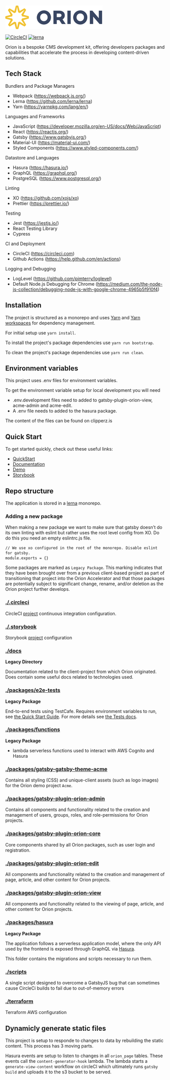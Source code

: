 [![Logo][logo-img]][docs]

[![CircleCI](https://circleci.com/gh/nearform/orion.svg?style=svg&circle-token=0ce58bd80ab2db1fd16b1eca28dba58c62588a74)](https://circleci.com/gh/nearform/orion)
[![lerna](https://img.shields.io/badge/maintained%20with-lerna-cc00ff.svg)](https://lernajs.io/)

Orion is a bespoke CMS development kit, offering developers packages and capabilities that accelerate the process in developing content-driven solutions.

## Tech Stack

Bundlers and Package Managers

- Webpack (https://webpack.js.org/)
- Lerna (https://github.com/lerna/lerna)
- Yarn (https://yarnpkg.com/lang/en/)

Languages and Frameworks

- JavaScript (https://developer.mozilla.org/en-US/docs/Web/JavaScript)
- React (https://reactjs.org/)
- Gatsby (https://www.gatsbyjs.org/)
- Material-UI (https://material-ui.com/)
- Styled Components (https://www.styled-components.com/)

Datastore and Languages

- Hasura (https://hasura.io/)
- GraphQL (https://graphql.org/)
- PostgreSQL (https://www.postgresql.org/)

Linting

- XO (https://github.com/xojs/xo)
- Prettier (https://prettier.io/)

Testing

- Jest (https://jestjs.io/)
- React Testing Library
- Cypress

CI and Deployment

- CircleCI (https://circleci.com)
- Github Actions (https://help.github.com/en/actions)

Logging and Debugging

- LogLevel (https://github.com/pimterry/loglevel)
- Default Node.js Debugging for Chrome (https://medium.com/the-node-js-collection/debugging-node-js-with-google-chrome-4965b5f910f4)

## Installation

The project is structured as a monorepo and uses [Yarn](https://yarnpkg.com/lang/en/) and [Yarn workspaces](https://yarnpkg.com/en/docs/workspaces) for dependency management.

For initial setup use `yarn install`.

To install the project's package dependencies use `yarn run bootstrap`.

To clean the project's package dependencies use `yarn run clean`.

## Environment variables

This project uses .env files for environment variables.

To get the environment variable setup for local development you will need

- .env.development files need to added to gatsby-plugin-orion-view, acme-admin and acme-edit.
- A .env file needs to added to the hasura package.

The content of the files can be found on clipperz.is

## Quick Start

To get started quickly, check out these useful links:

- [QuickStart](https://github.com/nearform/orion/tree/master/docs/quick-start)
- [Documentation][docs]
- [Demo](https://orion.nearform.com)
- [Storybook](https://orion-storybook.nearform.com)

## Repo structure

The application is stored in a [lerna](https://github.com/lerna/lerna) monorepo.

### Adding a new package

When making a new package we want to make sure that gatsby doesn’t do its own linting with eslint but rather uses the root level config from XO. Do do this you need an empty eslintrc.js file.

```lang javascript
// We use xo configured in the root of the monorepo. Disable eslint for gatsby.
module.exports = {}
```

Some packages are marked as `Legacy Package`. This marking indicates that they have been brought over from a previous
client-based project as part of transitioning that project into the Orion Accelerator and that those packages are potentially
subject to significant change, rename, and/or deletion as the Orion project further develops.

### [./.circleci](./.circleci)

CircleCI [project](https://circleci.com/gh/nearform/orion) continuous integration configuration.

### [./.storybook](./.storybook)

Storybook [project](https://orion-storybook.nearform.com) configuration

### [./docs](./docs)

**Legacy Directory**

Documentation related to the client-project from which Orion originated. Does contain some useful docs related to technologies used.

### [./packages/e2e-tests](./packages/e2e-tests)

**Legacy Package**

End-to-end tests using TestCafe. Requires environment variables to run, see
[the Quick Start Guide](/docs/quick-start#2-configure). For more details see [the Tests docs](/docs/tests#end-to-end-tests).

### [./packages/functions](./packages/functions)

**Legacy Package**

- lambda serverless functions used to interact with AWS Cognito and Hasura

### [./packages/gatsby-gatsby-theme-acme](./packages/gatsby-gatsby-theme-acme)

Contains all styling (CSS) and unique-client assets (such as logo images) for the Orion demo project `Acme`.

### [./packages/gatsby-plugin-orion-admin](./packages/gatsby-plugin-orion-admin)

Contains all components and functionality related to the creation and management of users, groups, roles,
and role-permissions for Orion projects.

### [./packages/gatsby-plugin-orion-core](./packages/gatsby-plugin-orion-core)

Core components shared by all Orion packages, such as user login and registration.

### [./packages/gatsby-plugin-orion-edit](./packages/gatsby-plugin-orion-edit)

All components and functionality related to the creation and management of page, article, and other content
for Orion projects.

### [./packages/gatsby-plugin-orion-view](./packages/gatsby-plugin-orion-view)

All components and functionality related to the viewing of page, article, and other content for Orion projects.

### [./packages/hasura](./packages/hasura)

**Legacy Package**

The application follows a serverless application model, where the only API used by the frontend is exposed through GraphQL via [Hasura](https://hasura.io).

This folder contains the migrations and scripts necessary to run them.

### [./scripts](./scripts)

A single script designed to overcome a GatsbyJS bug that can sometimes cause CircleCi builds to fail due to out-of-memory errors

### [./terraform](./terraform)

Terraform AWS configuration

[logo-img]: docs/images/Accel_Logo_Orion.svg
[docs]: https://nf-orion.netlify.com/#/

## Dynamicly generate static files

This project is setup to responde to changes to data by rebuilding the static content. This process has 3 moving parts.

Hasura events are setup to listen to changes in all `orion_page` tables. These events call the `content-generator-hook` lambda. The lambda starts a `generate-view-content` workflow on circleCI which ultimately runs `gatsby build` and uploads it to the s3 bucket to be served.

